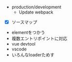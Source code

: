 - production/development
  - Update webpack
- [x] ソースマップ
- elementをつかう
- 複数エントリポイントに対応
- vue devtool
- vscode
- いろんなloaderためす
